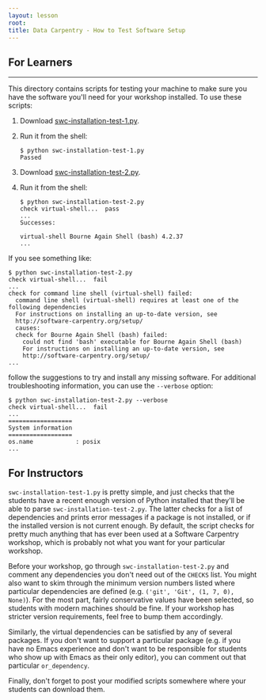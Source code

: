 ```yaml
---
layout: lesson
root: 
title: Data Carpentry - How to Test Software Setup
---
```



## For Learners
------------

This directory contains scripts for testing your machine to make sure
you have the software you'll need for your workshop installed.  To use
these scripts:

1.  Download [swc-installation-test-1.py](swc-installation-test-1.py).

2.  Run it from the shell:

    ~~~
    $ python swc-installation-test-1.py
    Passed
    ~~~

3.  Download [swc-installation-test-2.py](swc-installation-test-2.py).

4.  Run it from the shell:

    ~~~
    $ python swc-installation-test-2.py
    check virtual-shell...  pass
    ...
    Successes:

    virtual-shell Bourne Again Shell (bash) 4.2.37
    ...
    ~~~

If you see something like:

~~~
$ python swc-installation-test-2.py
check virtual-shell...  fail
...
check for command line shell (virtual-shell) failed:
  command line shell (virtual-shell) requires at least one of the following dependencies
  For instructions on installing an up-to-date version, see
  http://software-carpentry.org/setup/
  causes:
  check for Bourne Again Shell (bash) failed:
    could not find 'bash' executable for Bourne Again Shell (bash)
    For instructions on installing an up-to-date version, see
    http://software-carpentry.org/setup/
...
~~~

follow the suggestions to try and install any missing software.  For
additional troubleshooting information, you can use the `--verbose`
option:

~~~
$ python swc-installation-test-2.py --verbose
check virtual-shell...  fail
...
==================
System information
==================
os.name            : posix
...
~~~

For Instructors
---------------

`swc-installation-test-1.py` is pretty simple, and just checks that
the students have a recent enough version of Python installed that
they'll be able to parse `swc-installation-test-2.py`.  The latter
checks for a list of dependencies and prints error messages if a
package is not installed, or if the installed version is not current
enough.  By default, the script checks for pretty much anything that
has ever been used at a Software Carpentry workshop, which is probably
not what you want for your particular workshop.

Before your workshop, go through `swc-installation-test-2.py` and
comment any dependencies you don't need out of the `CHECKS` list.  You
might also want to skim through the minimum version numbers listed
where particular dependencies are defined (e.g. `('git', 'Git', (1, 7,
0), None)`).  For the most part, fairly conservative values have been
selected, so students with modern machines should be fine.  If your
workshop has stricter version requirements, feel free to bump them
accordingly.

Similarly, the virtual dependencies can be satisfied by any of several
packages.  If you don't want to support a particular package (e.g. if
you have no Emacs experience and don't want to be responsible for
students who show up with Emacs as their only editor), you can comment
out that particular `or_dependency`.

Finally, don't forget to post your modified scripts somewhere where
your students can download them.
